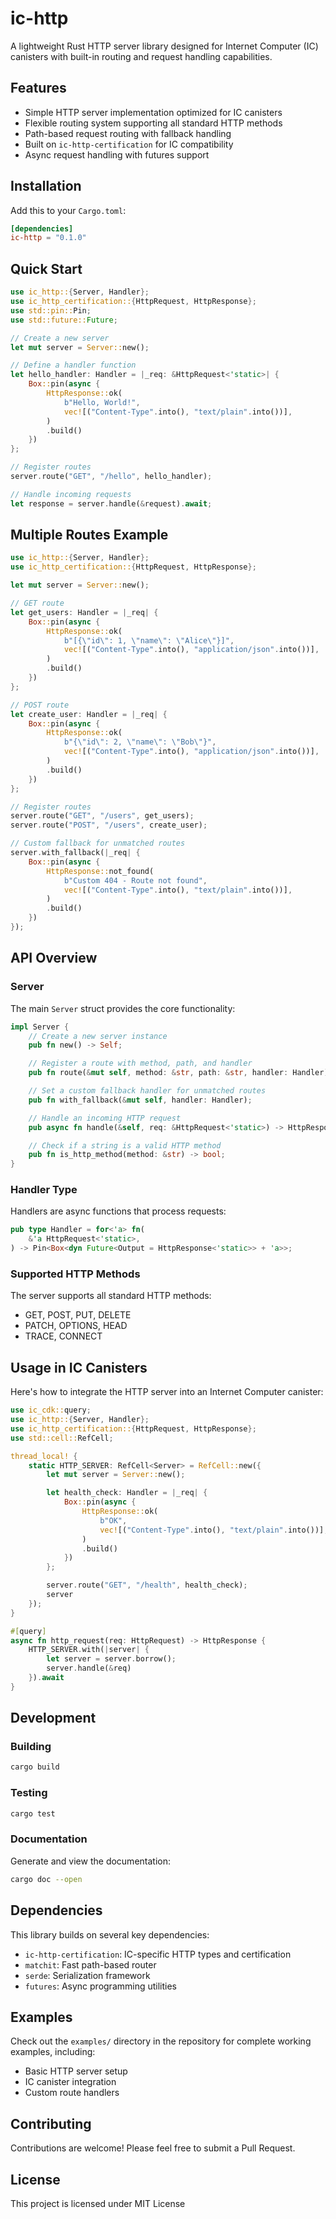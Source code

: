 # ic-http

A lightweight Rust HTTP server library designed for Internet Computer (IC) canisters with built-in routing and request handling capabilities.

## Features

- Simple HTTP server implementation optimized for IC canisters
- Flexible routing system supporting all standard HTTP methods
- Path-based request routing with fallback handling
- Built on `ic-http-certification` for IC compatibility
- Async request handling with futures support

## Installation

Add this to your `Cargo.toml`:

```toml
[dependencies]
ic-http = "0.1.0"
```

## Quick Start

```rust
use ic_http::{Server, Handler};
use ic_http_certification::{HttpRequest, HttpResponse};
use std::pin::Pin;
use std::future::Future;

// Create a new server
let mut server = Server::new();

// Define a handler function
let hello_handler: Handler = |_req: &HttpRequest<'static>| {
    Box::pin(async {
        HttpResponse::ok(
            b"Hello, World!",
            vec![("Content-Type".into(), "text/plain".into())],
        )
        .build()
    })
};

// Register routes
server.route("GET", "/hello", hello_handler);

// Handle incoming requests
let response = server.handle(&request).await;
```

## Multiple Routes Example

```rust
use ic_http::{Server, Handler};
use ic_http_certification::{HttpRequest, HttpResponse};

let mut server = Server::new();

// GET route
let get_users: Handler = |_req| {
    Box::pin(async {
        HttpResponse::ok(
            b"[{\"id\": 1, \"name\": \"Alice\"}]",
            vec![("Content-Type".into(), "application/json".into())],
        )
        .build()
    })
};

// POST route
let create_user: Handler = |_req| {
    Box::pin(async {
        HttpResponse::ok(
            b"{\"id\": 2, \"name\": \"Bob\"}",
            vec![("Content-Type".into(), "application/json".into())],
        )
        .build()
    })
};

// Register routes
server.route("GET", "/users", get_users);
server.route("POST", "/users", create_user);

// Custom fallback for unmatched routes
server.with_fallback(|_req| {
    Box::pin(async {
        HttpResponse::not_found(
            b"Custom 404 - Route not found",
            vec![("Content-Type".into(), "text/plain".into())],
        )
        .build()
    })
});
```

## API Overview

### Server

The main `Server` struct provides the core functionality:

```rust
impl Server {
    // Create a new server instance
    pub fn new() -> Self;

    // Register a route with method, path, and handler
    pub fn route(&mut self, method: &str, path: &str, handler: Handler);

    // Set a custom fallback handler for unmatched routes
    pub fn with_fallback(&mut self, handler: Handler);

    // Handle an incoming HTTP request
    pub async fn handle(&self, req: &HttpRequest<'static>) -> HttpResponse<'static>;

    // Check if a string is a valid HTTP method
    pub fn is_http_method(method: &str) -> bool;
}
```

### Handler Type

Handlers are async functions that process requests:

```rust
pub type Handler = for<'a> fn(
    &'a HttpRequest<'static>,
) -> Pin<Box<dyn Future<Output = HttpResponse<'static>> + 'a>>;
```

### Supported HTTP Methods

The server supports all standard HTTP methods:

- GET, POST, PUT, DELETE
- PATCH, OPTIONS, HEAD
- TRACE, CONNECT

## Usage in IC Canisters

Here's how to integrate the HTTP server into an Internet Computer canister:

```rust
use ic_cdk::query;
use ic_http::{Server, Handler};
use ic_http_certification::{HttpRequest, HttpResponse};
use std::cell::RefCell;

thread_local! {
    static HTTP_SERVER: RefCell<Server> = RefCell::new({
        let mut server = Server::new();

        let health_check: Handler = |_req| {
            Box::pin(async {
                HttpResponse::ok(
                    b"OK",
                    vec![("Content-Type".into(), "text/plain".into())],
                )
                .build()
            })
        };

        server.route("GET", "/health", health_check);
        server
    });
}

#[query]
async fn http_request(req: HttpRequest) -> HttpResponse {
    HTTP_SERVER.with(|server| {
        let server = server.borrow();
        server.handle(&req)
    }).await
}
```

## Development

### Building

```sh
cargo build
```

### Testing

```sh
cargo test
```

### Documentation

Generate and view the documentation:

```sh
cargo doc --open
```

## Dependencies

This library builds on several key dependencies:

- `ic-http-certification`: IC-specific HTTP types and certification
- `matchit`: Fast path-based router
- `serde`: Serialization framework
- `futures`: Async programming utilities

## Examples

Check out the `examples/` directory in the repository for complete working examples, including:

- Basic HTTP server setup
- IC canister integration
- Custom route handlers

## Contributing

Contributions are welcome! Please feel free to submit a Pull Request.

## License

This project is licensed under MIT License
